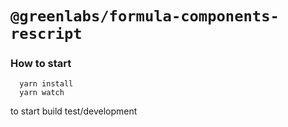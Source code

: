 # `@greenlabs/formula-components-rescript`

### How to start

```shell
  yarn install
  yarn watch
```

to start build test/development
